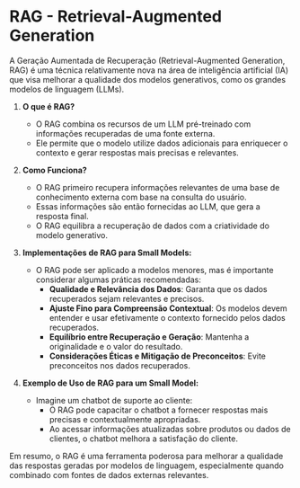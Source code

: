 # RAG - Retrieval-Augmented Generation
>
A Geração Aumentada de Recuperação (Retrieval-Augmented Generation, RAG) é uma técnica 
relativamente nova na área de inteligência artificial (IA) que visa melhorar 
a qualidade dos modelos generativos, como os grandes modelos de linguagem (LLMs). 
>
>

1. **O que é RAG?**
   - O RAG combina os recursos de um LLM pré-treinado com informações recuperadas de uma fonte externa.
   - Ele permite que o modelo utilize dados adicionais para enriquecer o contexto e gerar respostas mais precisas e relevantes.

2. **Como Funciona?**
   - O RAG primeiro recupera informações relevantes de uma base de conhecimento externa com base na consulta do usuário.
   - Essas informações são então fornecidas ao LLM, que gera a resposta final.
   - O RAG equilibra a recuperação de dados com a criatividade do modelo generativo.

3. **Implementações de RAG para Small Models:**
   - O RAG pode ser aplicado a modelos menores, mas é importante considerar algumas práticas recomendadas:
     - **Qualidade e Relevância dos Dados**: Garanta que os dados recuperados sejam relevantes e precisos.
     - **Ajuste Fino para Compreensão Contextual**: Os modelos devem entender e usar efetivamente o contexto fornecido pelos dados recuperados.
     - **Equilíbrio entre Recuperação e Geração**: Mantenha a originalidade e o valor do resultado.
     - **Considerações Éticas e Mitigação de Preconceitos**: Evite preconceitos nos dados recuperados.

4. **Exemplo de Uso de RAG para um Small Model:**
   - Imagine um chatbot de suporte ao cliente:
     - O RAG pode capacitar o chatbot a fornecer respostas mais precisas e contextualmente apropriadas.
     - Ao acessar informações atualizadas sobre produtos ou dados de clientes, o chatbot melhora a satisfação do cliente.

Em resumo, o RAG é uma ferramenta poderosa para melhorar a 
qualidade das respostas geradas por modelos de linguagem, 
especialmente quando combinado com fontes de dados externas 
relevantes. 
>